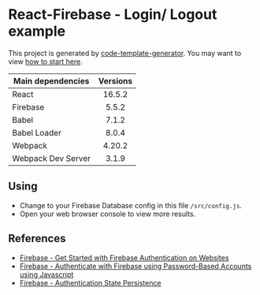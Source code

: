 # React-Firebase - Login/ Logout example
This project is generated by [code-template-generator](https://www.npmjs.com/package/code-template-generator). You may want to view [how to start here](HOWTO.md).

|Main dependencies|Versions|
|---|:---:|
|React|16.5.2|
|Firebase|5.5.2|
|Babel|7.1.2|
|Babel Loader|8.0.4|
|Webpack|4.20.2|
|Webpack Dev Server|3.1.9|

## Using
* Change to your Firebase Database config in this file `/src/config.js`.
* Open your web browser console to view more results.

## References
* [Firebase - Get Started with Firebase Authentication on Websites](https://firebase.google.com/docs/auth/web/start)
* [Firebase - Authenticate with Firebase using Password-Based Accounts using Javascript](https://firebase.google.com/docs/auth/web/password-auth)
* [Firebase - Authentication State Persistence](https://firebase.google.com/docs/auth/web/auth-state-persistence)